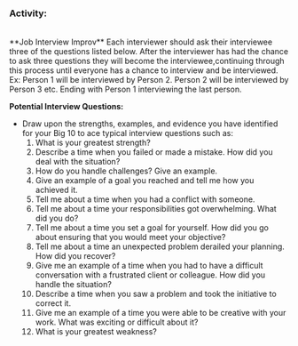 ### Activity:
<br>
**Job Interview Improv**
Each interviewer should ask their interviewee three of the questions listed below. After the interviewer has had the chance to ask three questions they will become the interviewee,continuing through this process until everyone has a chance to interview and be interviewed. Ex: Person 1 will be interviewed by Person 2. Person 2 will be interviewed by Person 3 etc. Ending with Person 1 interviewing the last person.

**Potential Interview Questions:**
* Draw upon the strengths, examples, and evidence you have identified for your Big 10 to ace typical interview questions such as:
  1. What is your greatest strength?
  1. Describe a time when you failed or made a mistake. How did you deal with the situation?
  1. How do you handle challenges? Give an example.
  1. Give an example of a goal you reached and tell me how you achieved it.
  1. Tell me about a time when you had a conflict with someone. 
  1. Tell me about a time your responsibilities got overwhelming. What did you do?
  1. Tell me about a time you set a goal for yourself. How did you go about ensuring that you would meet your objective?
  1. Tell me about a time an unexpected problem derailed your planning. How did you recover?
  1. Give me an example of a time when you had to have a difficult conversation with a frustrated client or colleague. How did you handle the situation?
  1. Describe a time when you saw a problem and took the initiative to correct it.
  1. Give me an example of a time you were able to be creative with your work. What was exciting or difficult about it?
  1. What is your greatest weakness?
